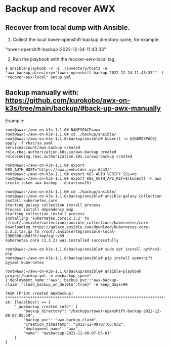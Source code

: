 
# Backup and recover AWX


## Recover from local dump with Ansible.

1) Collect the local tower-openshift-backup directory name, for example:

"tower-openshift-backup-2022-12-24-11:43:33"

2) Run the playbook with the recover-awx-local tag:

`$ ansible-playbook -v -i ./inventory/hosts -e "awx_backup_directory='tower-openshift-backup-2022-12-24-11:43:33'" -t "recover-awx-local" setup.yml`


## Backup manually with: https://github.com/kurokobo/awx-on-k3s/tree/main/backup/#back-up-awx-manually

Example:
```
root@awx:~/awx-on-k3s-1.1.0# NAMESPACE=awx
root@awx:~/awx-on-k3s-1.1.0# cd ./backup/ansible/
root@awx:~/awx-on-k3s-1.1.0/backup/ansible# kubectl -n ${NAMESPACE} apply -f rbac/sa.yaml
serviceaccount/awx-backup created
role.rbac.authorization.k8s.io/awx-backup created
rolebinding.rbac.authorization.k8s.io/awx-backup created

root@awx:~/awx-on-k3s-1.1.0# export K8S_AUTH_HOST="https://awx.penholder.xyz:6443/"
root@awx:~/awx-on-k3s-1.1.0# export K8S_AUTH_VERIFY_SSL=no
root@awx:~/awx-on-k3s-1.1.0# export K8S_AUTH_API_KEY=$(kubectl -n awx create token awx-backup --duration=1h)

root@awx:~/awx-on-k3s-1.1.0# cd ./backup/ansible/
root@awx:~/awx-on-k3s-1.1.0/backup/ansible# ansible-galaxy collection install kubernetes.core
Starting galaxy collection install process
Process install dependency map
Starting collection install process
Installing 'kubernetes.core:2.3.2' to '/root/.ansible/collections/ansible_collections/kubernetes/core'
Downloading https://galaxy.ansible.com/download/kubernetes-core-2.3.2.tar.gz to /root/.ansible/tmp/ansible-local-1360836tq6df3f/tmpfxglrv39
kubernetes.core (2.3.2) was installed successfully

root@awx:~/awx-on-k3s-1.1.0/backup/ansible# sudo apt install python3-pip
root@awx:~/awx-on-k3s-1.1.0/backup/ansible# pip install openshift pyyaml kubernetes

root@awx:~/awx-on-k3s-1.1.0/backup/ansible# ansible-playbook project/backup.yml -e awxbackup_spec="{'deployment_name':'awx','backup_pvc':'awx-backup-claim','clean_backup_on_delete':true}" -e keep_days=90

TASK [Print created AWXBackup] ***********************************************************************************************************************************
ok: [localhost] => {
    "_awxbackup_created_info": {
        "backup_directory": "/backups/tower-openshift-backup-2022-12-08-07:05:19",
        "backup_pvc": "awx-backup-claim",
        "creation_timestamp": "2022-12-08T07:05:03Z",
        "deployment_name": "awx",
        "name": "awxbackup-2022-12-08-07-05-01"
    }
}
```